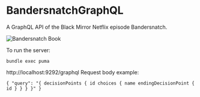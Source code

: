 # BandersnatchGraphQL
A GraphQL API of the Black Mirror Netflix episode Bandersnatch.

![Bandersnatch Book](https://cdn.images.express.co.uk/img/dynamic/20/590x/secondary/Black-Mirror-Bandersnatch-1662501.jpg?r=1545991426915)

To run the server:
```
bundle exec puma
```

http://localhost:9292/graphql
Request body example:
```
{ "query": "{ decisionPoints { id choices { name endingDecisionPoint { id } } } }" }
```



